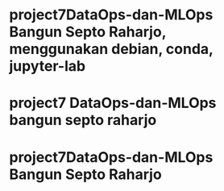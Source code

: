 # project7DataOps-dan-MLOps Bangun Septo Raharjo, menggunakan debian, conda, jupyter-lab
# project7 DataOps-dan-MLOps bangun septo raharjo
# project7DataOps-dan-MLOps Bangun Septo Raharjo
